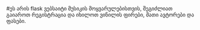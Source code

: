 #ეს არის flask ვებსაიტი მუსიკის მოყვარულებისთვის, შეგიძლიათ გაიაროთ რეგისტრაცია და იხილოთ ვინილის ფირები, მათი ავტორები და ფასები.

